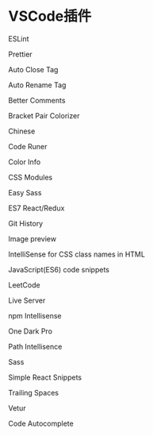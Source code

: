# VSCode插件

ESLint

Prettier

Auto Close Tag

Auto Rename Tag

Better Comments

Bracket Pair Colorizer

Chinese

Code Runer

Color Info

CSS Modules

Easy Sass

ES7 React/Redux

Git History

Image preview

IntelliSense for CSS class names in HTML

JavaScript(ES6) code snippets

LeetCode

Live Server

npm Intellisense

One Dark Pro

Path Intellisence

Sass

Simple React Snippets

Trailing Spaces

Vetur

Code Autocomplete

